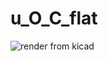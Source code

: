 # u_O_C_flat
![render from kicad](https://raw.githubusercontent.com/seismicindustries/master/u_O_C_flat/O_C.jpg)
